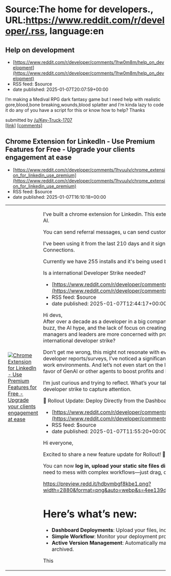 # Source:The home for developers., URL:https://www.reddit.com/r/developer/.rss, language:en

## Help on development
 - [https://www.reddit.com/r/developer/comments/1hw0m8m/help_on_development](https://www.reddit.com/r/developer/comments/1hw0m8m/help_on_development)
 - RSS feed: $source
 - date published: 2025-01-07T20:07:59+00:00

<!-- SC_OFF --><div class="md"><p>I’m making a Medival RPG dark fantasy game but I need help with realistic gore,blood,bone breaking,wounds,blood splatter and I’m kinda lazy to code it do any of you have a script for this or know how to help? Thanks</p> </div><!-- SC_ON --> &#32; submitted by &#32; <a href="https://www.reddit.com/user/Key-Truck-1707"> /u/Key-Truck-1707 </a> <br/> <span><a href="https://www.reddit.com/r/developer/comments/1hw0m8m/help_on_development/">[link]</a></span> &#32; <span><a href="https://www.reddit.com/r/developer/comments/1hw0m8m/help_on_development/">[comments]</a></span>

## Chrome Extension for LinkedIn - Use Premium Features for Free - Upgrade your clients engagement at ease
 - [https://www.reddit.com/r/developer/comments/1hvuulv/chrome_extension_for_linkedin_use_premium](https://www.reddit.com/r/developer/comments/1hvuulv/chrome_extension_for_linkedin_use_premium)
 - RSS feed: $source
 - date published: 2025-01-07T16:10:18+00:00

<table> <tr><td> <a href="https://www.reddit.com/r/developer/comments/1hvuulv/chrome_extension_for_linkedin_use_premium/"> <img src="https://preview.redd.it/6ikgo34wilbe1.jpeg?width=640&amp;crop=smart&amp;auto=webp&amp;s=6d6b7ba250f4e382cef4a305c34664eb0ab01e1a" alt="Chrome Extension for LinkedIn - Use Premium Features for Free - Upgrade your clients engagement at ease" title="Chrome Extension for LinkedIn - Use Premium Features for Free - Upgrade your clients engagement at ease" /> </a> </td><td> <!-- SC_OFF --><div class="md"><p>I&#39;ve built a chrome extension for Linkedin. This extension helps you to engage with your Linkedin Network using Al.</p> <p>You can send referral messages, u can send customized connection note. Post and Comment on Linkedln.</p> <p>I&#39;ve been using it from the last 210 days and it significantly improved my consistency and I&#39;ve got some valuable Connections.</p> <p>Currently we have 255 installs and it&#39;s being used by our users everyday.</p> <p

## Is a international Developer Strike needed?
 - [https://www.reddit.com/r/developer/comments/1hvqm6v/is_a_international_developer_strike_needed](https://www.reddit.com/r/developer/comments/1hvqm6v/is_a_international_developer_strike_needed)
 - RSS feed: $source
 - date published: 2025-01-07T12:44:17+00:00

<!-- SC_OFF --><div class="md"><p>Hi devs,<br/> After over a decade as a developer in a big company, I often find myself reflecting on the constant change, the buzz, the AI hype, and the lack of focus on creating a great developer environment. Instead, it feels like many managers and leaders are more concerned with profits and bonuses. It makes me wonder—could it be time for an international developer strike?</p> <p>Don’t get me wrong, this might not resonate with everyone, but after reading numerous DevRel, DevEx, and developer reports/surveys, I’ve noticed a significant number of devs and engineers feeling frustrated with their work environments. And let’s not even start on the layoffs, often justified by some grand idea of cutting devs in favor of GenAI or other agents to boost profits and lower development costs.</p> <p>I’m just curious and trying to reflect. What’s your take on this? What have your experiences been? Is it time for a developer strike to capture attention.</p> </d

## 🚀 Rollout Update: Deploy Directly from the Dashboard
 - [https://www.reddit.com/r/developer/comments/1hvpsry/rollout_update_deploy_directly_from_the_dashboard](https://www.reddit.com/r/developer/comments/1hvpsry/rollout_update_deploy_directly_from_the_dashboard)
 - RSS feed: $source
 - date published: 2025-01-07T11:55:20+00:00

<!-- SC_OFF --><div class="md"><p>Hi everyone,</p> <p>Excited to share a new feature update for Rollout! 🎉</p> <p>You can now <strong>log in, upload your static site files directly from the dashboard</strong>, and deploy them instantly. No need to mess with complex workflows—just drag, drop, and you’re live!</p> <p><a href="https://preview.redd.it/hdbvmbgf8kbe1.png?width=2880&amp;format=png&amp;auto=webp&amp;s=4ee139d7aa661a9b9127bcde6706c98e2cfd6488">https://preview.redd.it/hdbvmbgf8kbe1.png?width=2880&amp;format=png&amp;auto=webp&amp;s=4ee139d7aa661a9b9127bcde6706c98e2cfd6488</a></p> <h1>Here’s what’s new:</h1> <ul> <li><strong>Dashboard Deployments</strong>: Upload your files, including your <code>index.html</code>, directly from the dashboard.</li> <li><strong>Simple Workflow</strong>: Monitor your deployment progress in real-time.</li> <li><strong>Active Version Management</strong>: Automatically manage your latest deployment while keeping older ones archived.</li> </ul> <p>This

